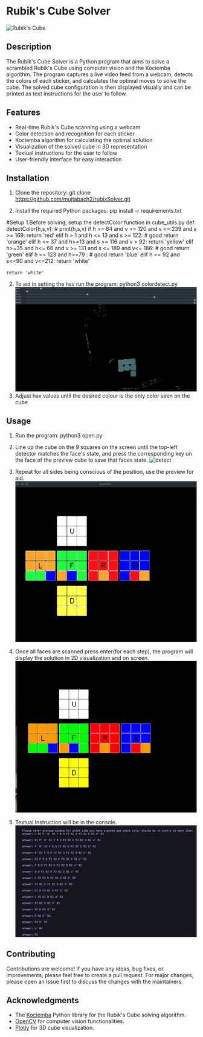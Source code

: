 # Rubik's Cube Solver

![Rubik's Cube](https://cdn.thewirecutter.com/wp-content/media/2023/01/rubikscube-2048px-08408.jpg)

## Description

The Rubik's Cube Solver is a Python program that aims to solve a scrambled Rubik's Cube using computer vision and the Kociemba algorithm. The program captures a live video feed from a webcam, detects the colors of each sticker, and calculates the optimal moves to solve the cube. The solved cube configuration is then displayed visually and can be printed as text instructions for the user to follow.

## Features

- Real-time Rubik's Cube scanning using a webcam
- Color detection and recognition for each sticker
- Kociemba algorithm for calculating the optimal solution
- Visualization of the solved cube in 3D representation
- Textual instructions for the user to follow
- User-friendly interface for easy interaction

## Installation

1. Clone the repository:
git clone https://github.com/mujtabach2/rubixSolver.git


2. Install the required Python packages:
pip install -r requirements.txt

#Setup
1.Before solving, setup the detectColor function in cube_utils.py
def detectColor(h,s,v):
    # print(h,s,v)
    if  h >= 84 and v >= 120 and v <= 239 and s >= 169:
        return 'red'
    elif h > 1  and h <= 13 and s >= 122: # good 
        return 'orange'
    elif h <= 37 and h>=13 and s >= 116  and v > 92:
        return 'yellow'
    elif h>=35 and h<= 66 and v >= 131 and s <= 189 and v<= 186:  # good
        return 'green'
    elif h <= 123  and h>=79 : # good 
        return 'blue'
    elif h <= 92 and s<=90 and v<=212:
        return 'white'

    return 'white'
2. To aid in setting the hsv run the program:
python3 colordetect.py
![detect](imgs/setColor.png)
4. Adjust hsv values until the desired colour is the only color seen on the cube


## Usage

1. Run the program:
python3 open.py

2. Line up the cube on the 9 squares on the screen until the top-left detector matches the face's state, and press the corresponding key on the face of the preview cube to save that faces state.
![detect](imgs/detect.png)
3. Repeat for all sides being conscious of the position, use the preview for aid.
![detect](imgs/properState.png)
4. Once all faces are scanned press enter(for each step), the program will display the solution in 2D visualization and on screen.
![detect](imgs/solve.gif)
5. Textual Instruction will be in the console.
![detect](imgs/text.png)
## Contributing

Contributions are welcome! If you have any ideas, bug fixes, or improvements, please feel free to create a pull request. For major changes, please open an issue first to discuss the changes with the maintainers.

## Acknowledgments

- The [Kociemba](https://github.com/muodov/kociemba) Python library for the Rubik's Cube solving algorithm.
- [OpenCV](https://opencv.org/) for computer vision functionalities.
- [Plotly](https://plotly.com/) for 3D cube visualization.



